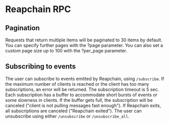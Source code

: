 # Reapchain RPC

## Pagination

Requests that return multiple items will be paginated to 30 items by default.
You can specify further pages with the ?page parameter. You can also set a
custom page size up to 100 with the ?per_page parameter.

## Subscribing to events

The user can subscribe to events emitted by Reapchain, using `/subscribe`. If
the maximum number of clients is reached or the client has too many
subscriptions, an error will be returned. The subscription timeout is 5 sec.
Each subscription has a buffer to accommodate short bursts of events or some
slowness in clients. If the buffer gets full, the subscription will be canceled
("client is not pulling messages fast enough"). If Reapchain exits, all
subscriptions are canceled ("Reapchain exited"). The user can unsubscribe
using either `/unsubscribe` or `/unsubscribe_all`.
